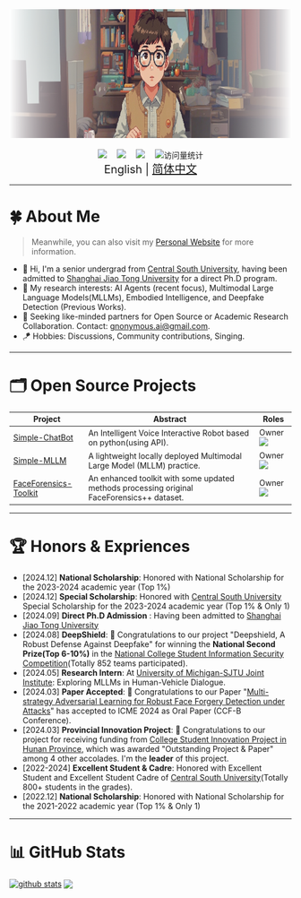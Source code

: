 <div align="center">
  
  <!-- dynamic typing effect -->
  <div>
    <a href="https://github.com/Gnonymous">
      <!-- <img src="https://readme-typing-svg.demolab.com?font=Fira+Code&weight=600&size=60&duration=2500&pause=1000&color=ff9966&center=true&vCenter=true&width=600&height=80&lines=Let's+Brainstorm+Together+🤯!&center=true&size=35" /> -->
        <img src="images/background.png" width="auto" height="230"/>
    </a>
  </div>

  <div>&nbsp;</div>
  
  <!-- profile logo -->
  <div>
    <a href="https://gnonymous.github.io/" target="_blank"><img src="https://img.shields.io/badge/Website-Intro-orange" /></a>&emsp;
    <a href="https://github.com/Gnonymous?tab=repositories" target="_blank"><img src="https://img.shields.io/badge/GitHub-Repo-lightgreen" /></a>&emsp;
    <a href="https://readme-typing-svg.demolab.com?font=Fira+Code&weight=600&size=60&duration=2500&pause=1000&color=5c5c4a&center=true&vCenter=true&width=600&height=80&lines=暂时还未上线🤗!&center=true&size=50" target="_blank"><img src="https://img.shields.io/badge/Zhihu-知乎-lightblue" /></a>&emsp;
    <!-- visitor statistics logo -->
    <img src="https://komarev.com/ghpvc/?username=Gnonymous&label=Views&color=0e75b6&style=flat" alt="访问量统计" />
  </div>
</div>

<div align="center" style="font-size: 20px;">
  English | <a href="README_zh.md">简体中文</a>
  <br />
</div>

----
# 🍀 About Me
> Meanwhile, you can also visit my [Personal Website](https://gnonymous.github.io) for more information.
- 👋 Hi, I'm a senior undergrad from [Central South University](http://www.csu.edu.cn/), having been admitted to [Shanghai Jiao Tong University](https://sjtu.edu.cn/) for a direct Ph.D program.
- 💭 My research interests: AI Agents (recent focus), Multimodal Large Language Models(MLLMs), Embodied Intelligence, and Deepfake Detection (Previous Works).
- 📢 Seeking like-minded partners for Open Source or Academic Research Collaboration. Contact: [gnonymous.ai@gmail.com](mailto:gnonymous.ai@gmail.com).
- 🪁 Hobbies: Discussions, Community contributions, Singing.

----

# 🗂️ Open Source Projects
| Project | Abstract | Roles |
| ----------- | ----------- | ----------- |
| [Simple-ChatBot](https://github.com/Gnonymous/Simple-ChatBot) | An Intelligent Voice Interactive Robot based on python(using API). | Owner ![](https://img.shields.io/github/stars/Gnonymous/Simple-ChatBot?style=social) |
| [Simple-MLLM](https://github.com/Gnonymous/Simple-MLLM) | A lightweight locally deployed Multimodal Large Model (MLLM) practice. | Owner ![](https://img.shields.io/github/stars/Gnonymous/Simple-MLLM?style=social) |
| [FaceForensics-Toolkit](https://github.com/Gnonymous/Simple-MLLM) | An enhanced toolkit with some updated methods processing original FaceForensics++ dataset. | Owner ![](https://img.shields.io/github/stars/Gnonymous/FaceForensics-Toolkit?style=social) |

----

# 🏆 Honors & Expriences

- [2024.12] **National Scholarship**: Honored with National Scholarship for the 2023-2024 academic year (Top 1%)
- [2024.12] **Special Scholarship**: Honored with [Central South University](https://csu.edu.cn/) Special Scholarship for the 2023-2024 academic year (Top 1% & Only 1)
- [2024.09] **Direct Ph.D Admission** : Having been admitted to [Shanghai Jiao Tong University](https://en.sjtu.edu.cn/)
- [2024.08] **DeepShield**: 🎉 Congratulations to our project "Deepshield, A Robust Defense Against Deepfake" for winning the **National Second Prize(Top 6-10%)** in the [National College Student Information Security Competition](http://117.78.33.202/announcement/view/364)(Totally 852 teams participated).
- [2024.05] **Research Intern**: At [University of Michigan-SJTU Joint Institute](https://www.ji.sjtu.edu.cn/): Exploring MLLMs in Human-Vehicle Dialogue.
- [2024.03] **Paper Accepted**: 🎉 Congratulations to our Paper "[Multi-strategy Adversarial Learning for Robust Face Forgery Detection under Attacks](https://ieeexplore.ieee.org/abstract/document/10688131)" has accepted to ICME 2024 as Oral Paper (CCF-B Conference).
- [2024.03] **Provincial Innovation Project**: 🎉 Congratulations to our project for receiving funding from [College Student Innovation Project in Hunan Province](http://114.220.75.43:1021/hncxcy), which was awarded "Outstanding Project & Paper" among 4 other accolades. I'm the **leader** of this project.
- [2022-2024] **Excellent Student & Cadre**: Honored with Excellent Student and Excellent Student Cadre of [Central South University](https://csu.edu.cn/)(Totally 800+ students in the grades).
- [2022.12] **National Scholarship**: Honored with National Scholarship for the 2021-2022 academic year (Top 1% & Only 1)

----

# 📊 GitHub Stats

<a href="https://github.com/Gnonymous"><img align="center" src="https://github-readme-stats.vercel.app/api?username=Gnonymous&show_icons=true&include_all_commits=true&theme=blue&hide_border=true" alt="github stats" /></a> 
<a href="https://github.com/Gnonymous"><img align="center" src="https://github-readme-stats.vercel.app/api/top-langs/?username=Gnonymous&layout=compact&theme=blue&hide_border=true" /></a> 